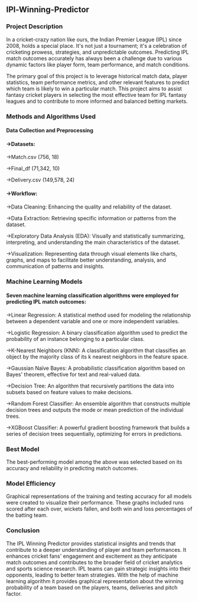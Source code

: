 ## IPl-Winning-Predictor
### Project Description
In a cricket-crazy nation like ours, the Indian Premier League (IPL) since 2008, holds a special place. It's not just a tournament; it's a celebration of cricketing prowess, strategies, and unpredictable outcomes. Predicting IPL match outcomes accurately has always been a challenge due to various dynamic factors like player form, team performance, and match conditions.

The primary goal of this project is to leverage historical match data, player statistics, team performance metrics, and other relevant features to predict which team is likely to win a particular match. This project aims to assist fantasy cricket players in selecting the most effective team for IPL fantasy leagues and to contribute to more informed and balanced betting markets.

### Methods and Algorithms Used
#### Data Collection and Preprocessing
#### ->Datasets:
->Match.csv (756, 18)

->Final_df (71,342, 10)

->Delivery.csv (149,578, 24)

#### ->Workflow:
->Data Cleaning: Enhancing the quality and reliability of the dataset.

->Data Extraction: Retrieving specific information or patterns from the dataset.

->Exploratory Data Analysis (EDA): Visually and statistically summarizing, interpreting, and understanding the main characteristics of the dataset.

->Visualization: Representing data through visual elements like charts, graphs, and maps to facilitate better understanding, analysis, and communication of patterns and insights.

### Machine Learning Models
#### Seven machine learning classification algorithms were employed for predicting IPL match outcomes:
->Linear Regression: A statistical method used for modeling the relationship between a dependent variable and one or more independent variables.

->Logistic Regression: A binary classification algorithm used to predict the probability of an instance belonging to a particular class.

->K-Nearest Neighbors (KNN): A classification algorithm that classifies an object by the majority class of its k nearest neighbors in the feature space.

->Gaussian Naïve Bayes: A probabilistic classification algorithm based on Bayes' theorem, effective for text and real-valued data.

->Decision Tree: An algorithm that recursively partitions the data into subsets based on feature values to make decisions.

->Random Forest Classifier: An ensemble algorithm that constructs multiple decision trees and outputs the mode or mean prediction of the individual trees.

->XGBoost Classifier: A powerful gradient boosting framework that builds a series of decision trees sequentially, optimizing for errors in predictions.

### Best Model
The best-performing model among the above was selected based on its accuracy and reliability in predicting match outcomes.

### Model Efficiency
Graphical representations of the training and testing accuracy for all models were created to visualize their performance. These graphs included runs scored after each over, wickets fallen, and both win and loss percentages of the batting team.

### Conclusion
The IPL Winning Predictor provides statistical insights and trends that contribute to a deeper understanding of player and team performances. It enhances cricket fans' engagement and excitement as they anticipate match outcomes and contributes to the broader field of cricket analytics and sports science research. IPL teams can gain strategic insights into their opponents, leading to better team strategies.
With the help of machine learning algorithm it provides graphical representation about the winning probability of a team based on the players, teams, deliveries and pitch factor.
